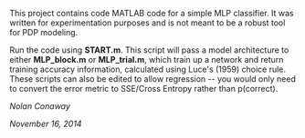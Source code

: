 This project contains code MATLAB code for a simple MLP classifier. It was written for experimentation purposes and is not meant to be a robust tool for PDP modeling.

Run the code using **START.m**. This script will pass a model architecture to either **MLP_block.m** or **MLP_trial.m**, which train up a network and return training accuracy information, calculated using Luce's (1959) choice rule. These scripts can also be edited to allow regression -- you would only need to convert the error metric to SSE/Cross Entropy rather than p(correct).

*Nolan Conaway*

*November 16, 2014*
